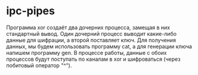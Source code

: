 # ipc-pipes

Программа xor создаёт два дочерних процесса, замещая в них стандартный вывод.
Один дочерний процесс выводит какие-либо данные для шифрации, а второй поставляет ключ.
Для получения данных, мы будем использовать программу cat, а для генерации ключа напишем программу gen.
В процессе работы, данные с обоих процессов будут поступать по каналам в xor и шифроваться (через побитовый оператор "^").